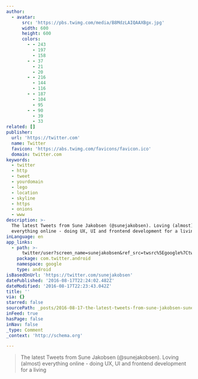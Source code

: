 ```yaml
---
author:
  - avatar:
      src: 'https://pbs.twimg.com/media/B8MdzLAIQAAXBgx.jpg'
      width: 600
      height: 600
      colors:
        - - 243
          - 197
          - 158
        - - 37
          - 21
          - 20
        - - 216
          - 144
          - 116
        - - 187
          - 104
          - 95
        - - 90
          - 39
          - 33
related: []
publisher:
  url: 'https://twitter.com'
  name: Twitter
  favicon: 'https://abs.twimg.com/favicons/favicon.ico'
  domain: twitter.com
keywords:
  - twitter
  - http
  - tweet
  - yourdomain
  - lego
  - location
  - skyline
  - https
  - onions
  - www
description: >-
  The latest Tweets from Sune Jakobsen (@sunejakobsen). Loving (almost)
  everything online - doing UX, UI and frontend development for a living
inLanguage: en
app_links:
  - path: >-
      twitter/user?screen_name=sunejakobsen&ref_src=twsrc%5Egoogle%7Ctwcamp%5Eandroidseo%7Ctwgr%5Eprofile
    package: com.twitter.android
    namespace: google
    type: android
isBasedOnUrl: 'https://twitter.com/sunejakobsen'
datePublished: '2016-08-17T22:24:02.482Z'
dateModified: '2016-08-17T22:23:43.042Z'
title: ''
via: {}
starred: false
sourcePath: _posts/2016-08-17-the-latest-tweets-from-sune-jakobsen-sunejakobsen-loving.md
inFeed: true
hasPage: false
inNav: false
_type: Comment
_context: 'http://schema.org'

---
```

> The latest Tweets from Sune Jakobsen (@sunejakobsen). Loving (almost) everything online - doing UX, UI and frontend development for a living